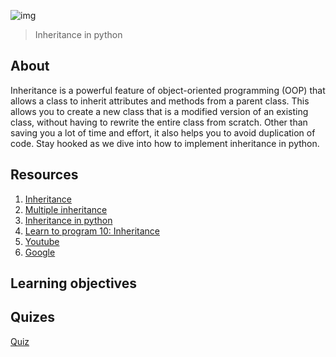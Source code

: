 ![img](https://assets.imaginablefutures.com/media/images/ALX_Logo.max-200x150.png)
> Inheritance in python

## About 
Inheritance is a powerful feature of object-oriented programming (OOP) that allows a class to inherit attributes and methods from a parent class. This allows you to create a new class that is a modified version of an existing class, without having to rewrite the entire class from scratch. Other than saving you a lot of time and effort, it also  helps you to avoid duplication of code. Stay hooked as we dive into how to implement inheritance in python. 

## Resources
1. [Inheritance](https://docs.python.org/3/tutorial/classes.html#inheritance)
2. [Multiple inheritance](https://docs.python.org/3/tutorial/classes.html#multiple-inheritance)
3. [Inheritance in python](https://www.geeksforgeeks.org/inheritance-in-python/)
4. [Learn to program 10: Inheritance](https://www.youtube.com/watch?v=d8kCdLCi6Lk)
5. [Youtube](https://www.youtube.com/results?search_query=Inheritance+in+python)
6. [Google](https://www.google.com/search?q=Inheritance+python)
## Learning objectives

## Quizes
[Quiz](./quiz.md)